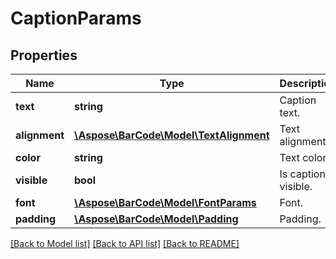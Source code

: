 # CaptionParams

## Properties
Name | Type | Description | Notes
------------ | ------------- | ------------- | -------------
**text** | **string** | Caption text. | [optional] 
**alignment** | [**\Aspose\BarCode\Model\TextAlignment**](TextAlignment.md) | Text alignment. | [optional] 
**color** | **string** | Text color. | [optional] 
**visible** | **bool** | Is caption visible. | [optional] 
**font** | [**\Aspose\BarCode\Model\FontParams**](FontParams.md) | Font. | [optional] 
**padding** | [**\Aspose\BarCode\Model\Padding**](Padding.md) | Padding. | [optional] 

[[Back to Model list]](../../README.md#documentation-for-models) [[Back to API list]](../../README.md#documentation-for-api-endpoints) [[Back to README]](../../README.md)


